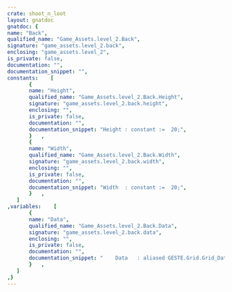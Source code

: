 ```yaml
---
crate: shoot_n_loot
layout: gnatdoc
gnatdoc: {
name: "Back",
qualified_name: "Game_Assets.level_2.Back",
signature: "game_assets.level_2.back",
enclosing: "game_assets.level_2",
is_private: false,
documentation: "",
documentation_snippet: "",
constants:    [
       {
       name: "Height",
       qualified_name: "Game_Assets.level_2.Back.Height",
       signature: "game_assets.level_2.back.height",
       enclosing: "",
       is_private: false,
       documentation: "",
       documentation_snippet: "Height : constant :=  20;",
       }   ,
       {
       name: "Width",
       qualified_name: "Game_Assets.level_2.Back.Width",
       signature: "game_assets.level_2.back.width",
       enclosing: "",
       is_private: false,
       documentation: "",
       documentation_snippet: "Width  : constant :=  20;",
       }   ,
   ]
,variables:    [
       {
       name: "Data",
       qualified_name: "Game_Assets.level_2.Back.Data",
       signature: "game_assets.level_2.back.data",
       enclosing: "",
       is_private: false,
       documentation: "",
       documentation_snippet: "    Data   : aliased GESTE.Grid.Grid_Data :=\n(( 10, 9, 10, 9, 10, 0, 0, 9, 10, 9, 10, 9, 10, 5, 10, 9),\n       ( 9, 10, 9, 10, 9, 22, 45, 10, 9, 10, 9, 10, 9, 0, 9, 10),\n       ( 10, 9, 10, 9, 10, 0, 46, 9, 10, 9, 10, 9, 10, 0, 10, 9),\n       ( 9, 10, 9, 10, 9, 10, 9, 10, 9, 10, 9, 10, 9, 0, 9, 10),\n       ( 10, 0, 0, 0, 0, 0, 0, 0, 0, 0, 0, 0, 0, 0, 10, 9),\n       ( 9, 0, 0, 0, 0, 0, 0, 0, 0, 0, 0, 0, 0, 10, 9, 10),\n       ( 10, 0, 0, 9, 10, 9, 10, 9, 10, 9, 10, 9, 10, 9, 10, 9),\n       ( 9, 0, 0, 0, 0, 0, 0, 0, 0, 0, 0, 44, 9, 10, 9, 10),\n       ( 10, 0, 0, 0, 0, 0, 0, 0, 0, 0, 0, 0, 10, 9, 47, 9),\n       ( 9, 10, 9, 10, 9, 10, 9, 10, 9, 0, 0, 0, 9, 10, 9, 10),\n       ( 10, 9, 10, 9, 10, 9, 10, 9, 10, 9, 0, 0, 0, 48, 10, 9),\n       ( 9, 10, 9, 10, 9, 10, 9, 10, 9, 10, 9, 0, 0, 0, 9, 10),\n       ( 10, 0, 0, 0, 0, 0, 0, 0, 0, 9, 10, 9, 0, 0, 10, 9),\n       ( 9, 0, 0, 0, 0, 0, 0, 0, 0, 0, 9, 10, 9, 0, 9, 10),\n       ( 10, 0, 0, 9, 10, 9, 10, 9, 0, 0, 10, 0, 10, 0, 10, 0),\n       ( 9, 0, 0, 10, 9, 10, 9, 10, 0, 0, 0, 0, 9, 26, 9, 0),\n       ( 10, 0, 0, 0, 0, 9, 10, 9, 10, 9, 0, 0, 10, 0, 10, 0),\n       ( 9, 0, 0, 10, 0, 10, 9, 10, 9, 10, 0, 0, 9, 0, 9, 0),\n       ( 10, 9, 0, 9, 0, 9, 10, 9, 10, 9, 0, 0, 0, 0, 10, 0),\n       ( 9, 0, 0, 49, 50, 50, 50, 50, 50, 50, 50, 50, 50, 50, 51, 0))      ;",
       }   ,
   ]
,}
---
```


